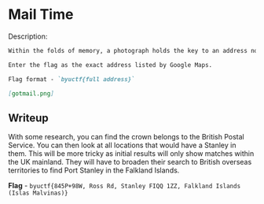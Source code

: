 # Mail Time
Description:
```markdown
Within the folds of memory, a photograph holds the key to an address now obscured by time's veil. Yet, in this image lies the path to a vital correspondence. With your aid, let us decode the hidden coordinates within to ensure our message reaches its intended destination at the post office.

Enter the flag as the exact address listed by Google Maps.

Flag format - `byuctf{full address}`

[gotmail.png]
```

## Writeup
With some research, you can find the crown belongs to the British Postal Service. You can then look at all locations that would have a Stanley in them. This will be more tricky as initial results will only show matches within the UK mainland. They will have to broaden their search to British overseas territories to find Port Stanley in the Falkland Islands.

**Flag** - `byuctf{845P+98W, Ross Rd, Stanley FIQQ 1ZZ, Falkland Islands (Islas Malvinas)}`